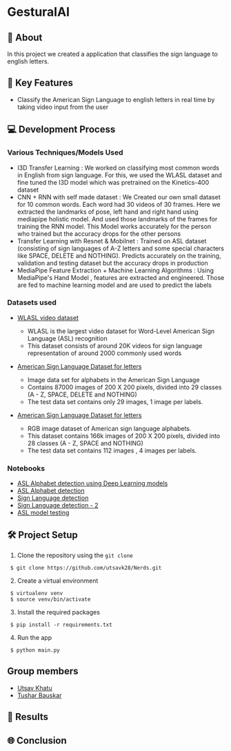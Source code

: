 # GesturalAI

## 📌 About
In this project we created a application that classifies the sign language to english letters.


## 🎯 Key Features
* Classify the American Sign Language to english letters in real time by taking video input from the user

## 💻 Development Process
### Various Techniques/Models Used

* I3D Transfer Learning : We worked on classifying most common words in English from sign language. For this, we used the WLASL dataset and fine tuned the I3D model which was pretrained on the Kinetics-400 dataset
* CNN + RNN with self made dataset : We Created our own small dataset for 10 common words. Each word had 30 videos of 30 frames. Here we extracted the landmarks of pose, left hand and right hand using mediapipe holistic model. And used those landmarks of the frames for training the RNN model. This Model works accurately for the person who trained but the accuracy drops for the other persons 
* Transfer Learning with Resnet & Mobilnet : Trained on ASL dataset (consisting of sign languages of A-Z letters and some special characters like SPACE, DELETE and NOTHING). Predicts accurately on the training, validation and testing dataset but the accuracy drops in production
* MediaPipe Feature Extraction + Machine Learning Algorithms : Using MediaPipe's Hand Model , features are extracted and engineered. Those are fed to machine learning model and are used to predict the labels

### Datasets used
* [WLASL video dataset](https://dxli94.github.io/WLASL/)
  * WLASL is the largest video dataset for Word-Level American Sign Language (ASL) recognition
  * This dataset consists of around 20K videos for sign language representation of around 2000 commonly used words

* [American Sign Language Dataset for letters](https://www.kaggle.com/grassknoted/asl-alphabet)
  * Image data set for alphabets in the American Sign Language 
  * Contains 87000 images of 200 X 200 pixels, divided into 29 classes (A - Z, SPACE, DELETE and NOTHING)
  * The test data set contains only 29 images, 1 image per labels.

* [American Sign Language Dataset for letters](https://www.kaggle.com/kapillondhe/american-sign-language)
  * RGB image dataset of American sign language alphabets.
  * This dataset contains 166k images of 200 X 200 pixels, divided into 28 classes (A - Z, SPACE and NOTHING)
  * The test data set contains 112 images , 4 images per labels.

### Notebooks
* [ASL Alphabet detection using Deep Learning models](https://github.com/utsavk28/Nerds/blob/main/notebooks/asl-alphabet-detection-using-dl-models%20(1).ipynb)
* [ASL Alphabet detection](https://github.com/utsavk28/Nerds/blob/main/notebooks/asl-alphabet-s-notebook.ipynb)
* [Sign Language detection](https://github.com/utsavk28/Nerds/blob/main/notebooks/sign-language-detection-2.ipynb)
* [Sign Language detection - 2](https://github.com/utsavk28/Nerds/blob/main/notebooks/sign-language-detection%20(4).ipynb)
* [ASL model testing](https://github.com/utsavk28/Nerds/blob/main/notebooks/asl_recognition_model.ipynb)

## 🛠 Project Setup

1. Clone the repository using the ```git clone```
```
 $ git clone https://github.com/utsavk28/Nerds.git
```
2. Create a virtual environment
```
 $ virtualenv venv
 $ source venv/bin/activate
```
3. Install the required packages
```
 $ pip install -r requirements.txt
```
4. Run the app
```
 $ python main.py
```

## Group members
- [Utsav Khatu](https://github.com/utsavk28)
- [Tushar Bauskar](https://github.com/tusharsb-12)

## 📸 Results

## 🌐 Conclusion
